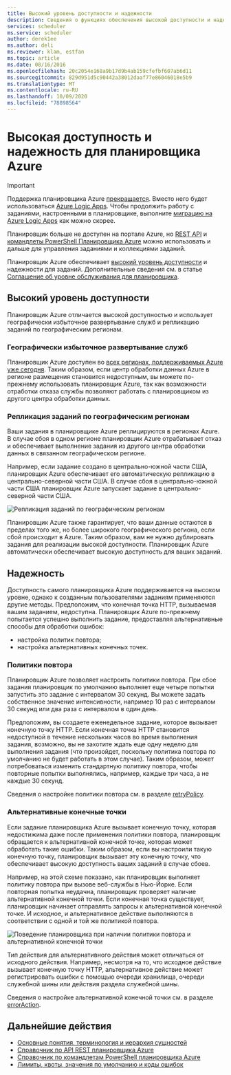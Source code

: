 ```yaml
---
title: Высокий уровень доступности и надежности
description: Сведения о функциях обеспечения высокой доступности и надежности в планировщике Azure
services: scheduler
ms.service: scheduler
author: derek1ee
ms.author: deli
ms.reviewer: klam, estfan
ms.topic: article
ms.date: 08/16/2016
ms.openlocfilehash: 20c2054e168a9b17d9b4ab159cfefbf607ab6d11
ms.sourcegitcommit: 829d951d5c90442a38012daaf77e86046018e5b9
ms.translationtype: MT
ms.contentlocale: ru-RU
ms.lasthandoff: 10/09/2020
ms.locfileid: "78898564"
---
```

# <a name="high-availability-and-reliability-for-azure-scheduler"></a>Высокая доступность и надежность для планировщика Azure

> [!IMPORTANT]
> Поддержка планировщика Azure [прекращается](../logic-apps/logic-apps-overview.md). Вместо него будет использоваться [Azure Logic Apps](../scheduler/migrate-from-scheduler-to-logic-apps.md#retire-date). Чтобы продолжить работу с заданиями, настроенными в планировщике, выполните [миграцию на Azure Logic Apps](../scheduler/migrate-from-scheduler-to-logic-apps.md) как можно скорее. 
>
> Планировщик больше не доступен на портале Azure, но [REST API](/rest/api/scheduler) и [командлеты PowerShell Планировщика Azure](scheduler-powershell-reference.md) можно использовать и дальше для управления заданиями и коллекциями заданий.

Планировщик Azure обеспечивает [высокий уровень доступности](https://docs.microsoft.com/azure/architecture/framework/#resiliency) и надежности для заданий. Дополнительные сведения см. в статье [Соглашение об уровне обслуживания для планировщика](https://azure.microsoft.com/support/legal/sla/scheduler).

## <a name="high-availability"></a>Высокий уровень доступности

Планировщик Azure отличается высокой доступностью и использует географически избыточное развертывание служб и репликацию заданий по географическим регионам.

### <a name="geo-redundant-service-deployment"></a>Географически избыточное развертывание служб

Планировщик Azure доступен во [всех регионах, поддерживаемых Azure уже сегодня](https://azure.microsoft.com/global-infrastructure/regions/#services). Таким образом, если центр обработки данных Azure в регионе размещения становится недоступным, вы можете по-прежнему использовать планировщик Azure, так как возможности отработки отказа службы позволяют работать с планировщиком из другого центра обработки данных.

### <a name="geo-regional-job-replication"></a>Репликация заданий по географическим регионам

Ваши задания в планировщике Azure реплицируются в регионах Azure. В случае сбоя в одном регионе планировщик Azure отрабатывает отказ и обеспечивает выполнение задания из другого центра обработки данных в связанном географическом регионе.

Например, если задание создано в центрально-южной части США, планировщик Azure обеспечивает его автоматическую репликацию в центрально-северной части США. В случае сбоя в центрально-южной части США планировщик Azure запускает задание в центрально-северной части США. 

![Репликация заданий по географическим регионам](./media/scheduler-high-availability-reliability/scheduler-high-availability-reliability-image1.png)

Планировщик Azure также гарантирует, что ваши данные остаются в пределах того же, но более широкого географического региона, если сбой происходит в Azure. Таким образом, вам не нужно дублировать задания для реализации высокой доступности. Планировщик Azure автоматически обеспечивает высокую доступность для ваших заданий.

## <a name="reliability"></a>Надежность

Доступность самого планировщика Azure поддерживается на высоком уровне, однако к созданным пользователями заданиям применяются другие методы. Предположим, что конечная точка HTTP, вызываемая вашим заданием, недоступна. Планировщик Azure по-прежнему попытается успешно выполнить задание, предоставляя альтернативные способы для обработки ошибок: 

* настройка политик повтора;
* настройка альтернативных конечных точек.

<a name="retry-policies"></a>

### <a name="retry-policies"></a>Политики повтора

Планировщик Azure позволяет настроить политики повтора. При сбое задания планировщик по умолчанию выполняет еще четыре попытки запустить это задание с интервалом 30 секунд. Вы можете задать собственное значение интенсивности, например 10 раз с интервалом 30 секунд или два раза с интервалом в один день.

Предположим, вы создаете еженедельное задание, которое вызывает конечную точку HTTP. Если конечная точка HTTP становится недоступной в течение нескольких часов во время выполнения задания, возможно, вы не захотите ждать еще одну неделю для выполнения задания (что произойдет, поскольку политика повтора по умолчанию не будет работать в этом случае). Таким образом, может потребоваться изменить стандартную политику повтора, чтобы повторные попытки выполнялись, например, каждые три часа, а не каждые 30 секунд. 

Сведения о настройке политики повтора см. в разделе [retryPolicy](scheduler-concepts-terms.md#retrypolicy).

### <a name="alternate-endpoints"></a>Альтернативные конечные точки

Если задание планировщика Azure вызывает конечную точку, которая недостижима даже после применения политики повтора, планировщик обращается к альтернативной конечной точке, которая может обработать такие ошибки. Таким образом, если вы настроили такую конечную точку, планировщик вызывает эту конечную точку, что обеспечивает высокую доступность ваших заданий в случае сбоев.

Например, на этой схеме показано, как планировщик выполняет политику повтора при вызове веб-службы в Нью-Йорке. Если повторная попытка неудачна, планировщик проверяет наличие альтернативной конечной точки. Если конечная точка существует, планировщик начинает отправлять запросы к альтернативной конечной точке. И исходное, и альтернативное действие выполняются в соответствии с одной и той же политикой повтора.

![Поведение планировщика при наличии политики повтора и альтернативной конечной точки](./media/scheduler-high-availability-reliability/scheduler-high-availability-reliability-image2.png)

Тип действия для альтернативного действия может отличаться от исходного действия. Например, несмотря на то, что исходное действие вызывает конечную точку HTTP, альтернативное действие может регистрировать ошибки с помощью очереди хранилища, очереди служебной шины или действия раздела служебной шины.

Сведения о настройке альтернативной конечной точки см. в разделе [errorAction](scheduler-concepts-terms.md#error-action).

## <a name="next-steps"></a>Дальнейшие действия

* [Основные понятия, терминология и иерархия сущностей](scheduler-concepts-terms.md)
* [Справочник по API REST планировщика Azure](/rest/api/scheduler)
* [Справочник по командлетам PowerShell планировщика Azure](scheduler-powershell-reference.md)
* [Лимиты, квоты, значения по умолчанию и коды ошибок](scheduler-limits-defaults-errors.md)
